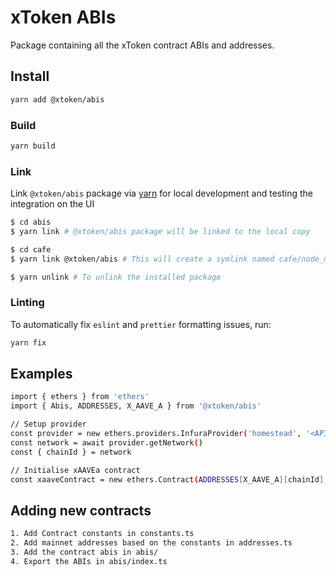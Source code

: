 # xToken ABIs

Package containing all the xToken contract ABIs and addresses.

## Install
```sh
yarn add @xtoken/abis
```

### Build
```sh
yarn build
```

### Link

Link `@xtoken/abis` package via [yarn](https://classic.yarnpkg.com/en/docs/cli/link/) for local development and testing the integration on the UI

```sh
$ cd abis
$ yarn link # @xtoken/abis package will be linked to the local copy

$ cd cafe
$ yarn link @xtoken/abis # This will create a symlink named cafe/node_modules/@xtoken/abis that links to the local copy of the xToken abis project

$ yarn unlink # To unlink the installed package
```

### Linting

To automatically fix `eslint` and `prettier` formatting issues, run:

```sh
yarn fix
```

## Examples
```sh
import { ethers } from 'ethers'
import { Abis, ADDRESSES, X_AAVE_A } from '@xtoken/abis'

// Setup provider
const provider = new ethers.providers.InfuraProvider('homestead', '<API KEY>')
const network = await provider.getNetwork()
const { chainId } = network

// Initialise xAAVEa contract
const xaaveContract = new ethers.Contract(ADDRESSES[X_AAVE_A][chainId], Abis.xAAVE, provider)
```

## Adding new contracts
```sh
1. Add Contract constants in constants.ts
2. Add mainnet addresses based on the constants in addresses.ts
3. Add the contract abis in abis/
4. Export the ABIs in abis/index.ts
```
